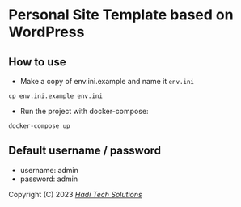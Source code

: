 # Personal Site Template based on WordPress

## How to use
- Make a copy of env.ini.example and name it `env.ini`

```
cp env.ini.example env.ini
```

- Run the project with docker-compose:

```
docker-compose up
```

## Default username / password
- username: admin
- password: admin


Copyright (C) 2023 *[Hadi Tech Solutions](https://haditechsolutions.ir)*

